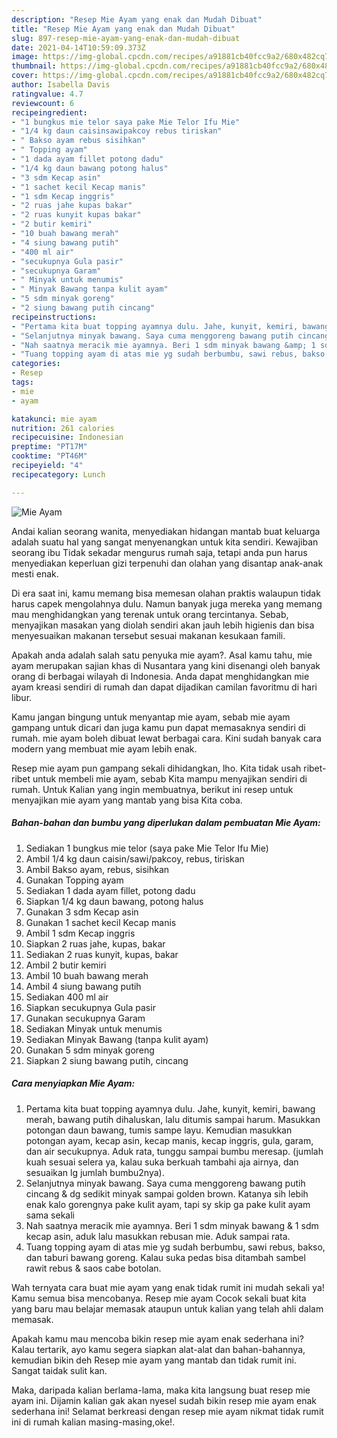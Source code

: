 ```yaml
---
description: "Resep Mie Ayam yang enak dan Mudah Dibuat"
title: "Resep Mie Ayam yang enak dan Mudah Dibuat"
slug: 897-resep-mie-ayam-yang-enak-dan-mudah-dibuat
date: 2021-04-14T10:59:09.373Z
image: https://img-global.cpcdn.com/recipes/a91881cb40fcc9a2/680x482cq70/mie-ayam-foto-resep-utama.jpg
thumbnail: https://img-global.cpcdn.com/recipes/a91881cb40fcc9a2/680x482cq70/mie-ayam-foto-resep-utama.jpg
cover: https://img-global.cpcdn.com/recipes/a91881cb40fcc9a2/680x482cq70/mie-ayam-foto-resep-utama.jpg
author: Isabella Davis
ratingvalue: 4.7
reviewcount: 6
recipeingredient:
- "1 bungkus mie telor saya pake Mie Telor Ifu Mie"
- "1/4 kg daun caisinsawipakcoy rebus tiriskan"
- " Bakso ayam rebus sisihkan"
- " Topping ayam"
- "1 dada ayam fillet potong dadu"
- "1/4 kg daun bawang potong halus"
- "3 sdm Kecap asin"
- "1 sachet kecil Kecap manis"
- "1 sdm Kecap inggris"
- "2 ruas jahe kupas bakar"
- "2 ruas kunyit kupas bakar"
- "2 butir kemiri"
- "10 buah bawang merah"
- "4 siung bawang putih"
- "400 ml air"
- "secukupnya Gula pasir"
- "secukupnya Garam"
- " Minyak untuk menumis"
- " Minyak Bawang tanpa kulit ayam"
- "5 sdm minyak goreng"
- "2 siung bawang putih cincang"
recipeinstructions:
- "Pertama kita buat topping ayamnya dulu. Jahe, kunyit, kemiri, bawang merah, bawang putih dihaluskan, lalu ditumis sampai harum. Masukkan potongan daun bawang, tumis sampe layu. Kemudian masukkan potongan ayam, kecap asin, kecap manis, kecap inggris, gula, garam, dan air secukupnya. Aduk rata, tunggu sampai bumbu meresap. (jumlah kuah sesuai selera ya, kalau suka berkuah tambahi aja airnya, dan sesuaikan lg jumlah bumbu2nya)."
- "Selanjutnya minyak bawang. Saya cuma menggoreng bawang putih cincang &amp; dg sedikit minyak sampai golden brown. Katanya sih lebih enak kalo gorengnya pake kulit ayam, tapi sy skip ga pake kulit ayam sama sekali"
- "Nah saatnya meracik mie ayamnya. Beri 1 sdm minyak bawang &amp; 1 sdm kecap asin, aduk lalu masukkan rebusan mie. Aduk sampai rata."
- "Tuang topping ayam di atas mie yg sudah berbumbu, sawi rebus, bakso, dan taburi bawang goreng. Kalau suka pedas bisa ditambah sambel rawit rebus &amp; saos cabe botolan."
categories:
- Resep
tags:
- mie
- ayam

katakunci: mie ayam 
nutrition: 261 calories
recipecuisine: Indonesian
preptime: "PT17M"
cooktime: "PT46M"
recipeyield: "4"
recipecategory: Lunch

---
```



![Mie Ayam](https://img-global.cpcdn.com/recipes/a91881cb40fcc9a2/680x482cq70/mie-ayam-foto-resep-utama.jpg)

Andai kalian seorang wanita, menyediakan hidangan mantab buat keluarga adalah suatu hal yang sangat menyenangkan untuk kita sendiri. Kewajiban seorang ibu Tidak sekadar mengurus rumah saja, tetapi anda pun harus menyediakan keperluan gizi terpenuhi dan olahan yang disantap anak-anak mesti enak.

Di era  saat ini, kamu memang bisa memesan olahan praktis walaupun tidak harus capek mengolahnya dulu. Namun banyak juga mereka yang memang mau menghidangkan yang terenak untuk orang tercintanya. Sebab, menyajikan masakan yang diolah sendiri akan jauh lebih higienis dan bisa menyesuaikan makanan tersebut sesuai makanan kesukaan famili. 



Apakah anda adalah salah satu penyuka mie ayam?. Asal kamu tahu, mie ayam merupakan sajian khas di Nusantara yang kini disenangi oleh banyak orang di berbagai wilayah di Indonesia. Anda dapat menghidangkan mie ayam kreasi sendiri di rumah dan dapat dijadikan camilan favoritmu di hari libur.

Kamu jangan bingung untuk menyantap mie ayam, sebab mie ayam gampang untuk dicari dan juga kamu pun dapat memasaknya sendiri di rumah. mie ayam boleh dibuat lewat berbagai cara. Kini sudah banyak cara modern yang membuat mie ayam lebih enak.

Resep mie ayam pun gampang sekali dihidangkan, lho. Kita tidak usah ribet-ribet untuk membeli mie ayam, sebab Kita mampu menyajikan sendiri di rumah. Untuk Kalian yang ingin membuatnya, berikut ini resep untuk menyajikan mie ayam yang mantab yang bisa Kita coba.

<!--inarticleads1-->

##### Bahan-bahan dan bumbu yang diperlukan dalam pembuatan Mie Ayam:

1. Sediakan 1 bungkus mie telor (saya pake Mie Telor Ifu Mie)
1. Ambil 1/4 kg daun caisin/sawi/pakcoy, rebus, tiriskan
1. Ambil  Bakso ayam, rebus, sisihkan
1. Gunakan  Topping ayam
1. Sediakan 1 dada ayam fillet, potong dadu
1. Siapkan 1/4 kg daun bawang, potong halus
1. Gunakan 3 sdm Kecap asin
1. Gunakan 1 sachet kecil Kecap manis
1. Ambil 1 sdm Kecap inggris
1. Siapkan 2 ruas jahe, kupas, bakar
1. Sediakan 2 ruas kunyit, kupas, bakar
1. Ambil 2 butir kemiri
1. Ambil 10 buah bawang merah
1. Ambil 4 siung bawang putih
1. Sediakan 400 ml air
1. Siapkan secukupnya Gula pasir
1. Gunakan secukupnya Garam
1. Sediakan  Minyak untuk menumis
1. Sediakan  Minyak Bawang (tanpa kulit ayam)
1. Gunakan 5 sdm minyak goreng
1. Siapkan 2 siung bawang putih, cincang




<!--inarticleads2-->

##### Cara menyiapkan Mie Ayam:

1. Pertama kita buat topping ayamnya dulu. Jahe, kunyit, kemiri, bawang merah, bawang putih dihaluskan, lalu ditumis sampai harum. Masukkan potongan daun bawang, tumis sampe layu. Kemudian masukkan potongan ayam, kecap asin, kecap manis, kecap inggris, gula, garam, dan air secukupnya. Aduk rata, tunggu sampai bumbu meresap. (jumlah kuah sesuai selera ya, kalau suka berkuah tambahi aja airnya, dan sesuaikan lg jumlah bumbu2nya).
1. Selanjutnya minyak bawang. Saya cuma menggoreng bawang putih cincang &amp; dg sedikit minyak sampai golden brown. Katanya sih lebih enak kalo gorengnya pake kulit ayam, tapi sy skip ga pake kulit ayam sama sekali
1. Nah saatnya meracik mie ayamnya. Beri 1 sdm minyak bawang &amp; 1 sdm kecap asin, aduk lalu masukkan rebusan mie. Aduk sampai rata.
1. Tuang topping ayam di atas mie yg sudah berbumbu, sawi rebus, bakso, dan taburi bawang goreng. Kalau suka pedas bisa ditambah sambel rawit rebus &amp; saos cabe botolan.




Wah ternyata cara buat mie ayam yang enak tidak rumit ini mudah sekali ya! Kamu semua bisa mencobanya. Resep mie ayam Cocok sekali buat kita yang baru mau belajar memasak ataupun untuk kalian yang telah ahli dalam memasak.

Apakah kamu mau mencoba bikin resep mie ayam enak sederhana ini? Kalau tertarik, ayo kamu segera siapkan alat-alat dan bahan-bahannya, kemudian bikin deh Resep mie ayam yang mantab dan tidak rumit ini. Sangat taidak sulit kan. 

Maka, daripada kalian berlama-lama, maka kita langsung buat resep mie ayam ini. Dijamin kalian gak akan nyesel sudah bikin resep mie ayam enak sederhana ini! Selamat berkreasi dengan resep mie ayam nikmat tidak rumit ini di rumah kalian masing-masing,oke!.


